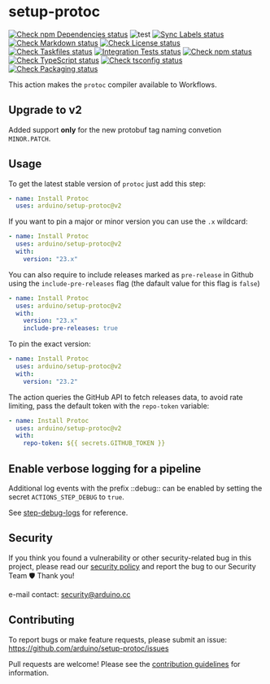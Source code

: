 # setup-protoc

[![Check npm Dependencies status](https://github.com/arduino/setup-protoc/actions/workflows/check-npm-dependencies-task.yml/badge.svg)](https://github.com/arduino/setup-protoc/actions/workflows/check-npm-dependencies-task.yml)
![test](https://github.com/arduino/setup-protoc/workflows/test/badge.svg)
[![Sync Labels status](https://github.com/arduino/setup-protoc/actions/workflows/sync-labels-npm.yml/badge.svg)](https://github.com/arduino/setup-protoc/actions/workflows/sync-labels-npm.yml)
[![Check Markdown status](https://github.com/arduino/setup-protoc/actions/workflows/check-markdown-task.yml/badge.svg)](https://github.com/arduino/setup-protoc/actions/workflows/check-markdown-task.yml)
[![Check License status](https://github.com/arduino/setup-protoc/actions/workflows/check-license.yml/badge.svg)](https://github.com/arduino/setup-protoc/actions/workflows/check-license.yml)
[![Check Taskfiles status](https://github.com/arduino/setup-protoc/actions/workflows/check-taskfiles.yml/badge.svg)](https://github.com/arduino/setup-protoc/actions/workflows/check-taskfiles.yml)
[![Integration Tests status](https://github.com/arduino/setup-protoc/actions/workflows/test-integration.yml/badge.svg)](https://github.com/arduino/setup-protoc/actions/workflows/test-integration.yml)
[![Check npm status](https://github.com/arduino/setup-protoc/actions/workflows/check-npm-task.yml/badge.svg)](https://github.com/arduino/setup-protoc/actions/workflows/check-npm-task.yml)
[![Check TypeScript status](https://github.com/arduino/setup-protoc/actions/workflows/check-typescript-task.yml/badge.svg)](https://github.com/arduino/setup-protoc/actions/workflows/check-typescript-task.yml)
[![Check tsconfig status](https://github.com/arduino/setup-protoc/actions/workflows/check-tsconfig-task.yml/badge.svg)](https://github.com/arduino/setup-protoc/actions/workflows/check-tsconfig-task.yml)
[![Check Packaging status](https://github.com/arduino/setup-protoc/actions/workflows/check-packaging-ncc-typescript-task.yml/badge.svg)](https://github.com/arduino/setup-protoc/actions/workflows/check-packaging-ncc-typescript-task.yml)

This action makes the `protoc` compiler available to Workflows.

## Upgrade to v2

Added support **only** for the new protobuf tag naming convetion `MINOR.PATCH`.

## Usage

To get the latest stable version of `protoc` just add this step:

```yaml
- name: Install Protoc
  uses: arduino/setup-protoc@v2
```

If you want to pin a major or minor version you can use the `.x` wildcard:

```yaml
- name: Install Protoc
  uses: arduino/setup-protoc@v2
  with:
    version: "23.x"
```

You can also require to include releases marked as `pre-release` in Github using the `include-pre-releases` flag (the dafault value for this flag is `false`)

```yaml
- name: Install Protoc
  uses: arduino/setup-protoc@v2
  with:
    version: "23.x"
    include-pre-releases: true
```

To pin the exact version:

```yaml
- name: Install Protoc
  uses: arduino/setup-protoc@v2
  with:
    version: "23.2"
```

The action queries the GitHub API to fetch releases data, to avoid rate limiting,
pass the default token with the `repo-token` variable:

```yaml
- name: Install Protoc
  uses: arduino/setup-protoc@v2
  with:
    repo-token: ${{ secrets.GITHUB_TOKEN }}
```

## Enable verbose logging for a pipeline

Additional log events with the prefix ::debug:: can be enabled by setting the secret `ACTIONS_STEP_DEBUG` to `true`.

See [step-debug-logs](https://github.com/actions/toolkit/blob/master/docs/action-debugging.md#step-debug-logs) for reference.

## Security

If you think you found a vulnerability or other security-related bug in this project, please read our
[security policy](https://github.com/arduino/setup-protoc/security/policy) and report the bug to our Security Team 🛡️
Thank you!

e-mail contact: security@arduino.cc

## Contributing

To report bugs or make feature requests, please submit an issue: https://github.com/arduino/setup-protoc/issues

Pull requests are welcome! Please see the [contribution guidelines](.github/CONTRIBUTING.md) for information.
